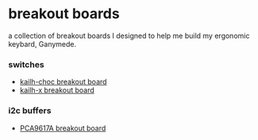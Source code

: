 # breakout boards

a collection of breakout boards I designed to help me build my ergonomic keybard, Ganymede.

### switches

- [kailh-choc breakout board](./switches/choc)
- [kailh-x breakout board](./switches/x)

### i2c buffers

- [PCA9617A breakout board](./buffers/pca9617a)
